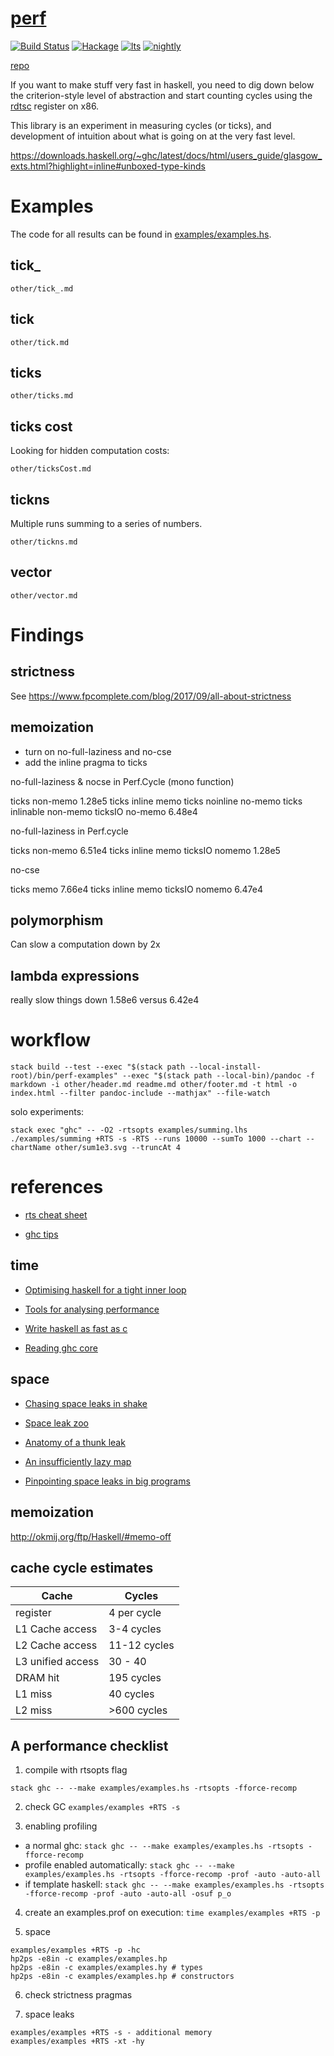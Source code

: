 [perf](https://tonyday567.github.io/perf/index.html)
===

[![Build Status](https://travis-ci.org/tonyday567/perf.svg)](https://travis-ci.org/tonyday567/perf) [![Hackage](https://img.shields.io/hackage/v/perf.svg)](https://hackage.haskell.org/package/perf) [![lts](https://www.stackage.org/package/perf/badge/lts)](http://stackage.org/lts/package/perf) [![nightly](https://www.stackage.org/package/perf/badge/nightly)](http://stackage.org/nightly/package/perf)

[repo](https://github.com/tonyday567/perf)

If you want to make stuff very fast in haskell, you need to dig down below the criterion-style level of abstraction and start counting cycles using the [rdtsc](https://en.wikipedia.org/wiki/Time_Stamp_Counter) register on x86.

This library is an experiment in measuring cycles (or ticks), and development of intuition about what is going on at the very fast level.

https://downloads.haskell.org/~ghc/latest/docs/html/users_guide/glasgow_exts.html?highlight=inline#unboxed-type-kinds




Examples
===

The code for all results can be found in [examples/examples.hs](examples/examples.hs).


tick_
---

```include
other/tick_.md
```

tick
---

```include
other/tick.md
```

ticks
---

```include
other/ticks.md
```

ticks cost
---

Looking for hidden computation costs:

```include
other/ticksCost.md
```

tickns
---

Multiple runs summing to a series of numbers.

```include
other/tickns.md
```

vector
---

```include
other/vector.md
```

Findings
===

strictness
---

See https://www.fpcomplete.com/blog/2017/09/all-about-strictness

memoization
---

- turn on no-full-laziness and no-cse
- add the inline pragma to ticks


no-full-laziness & nocse in Perf.Cycle (mono function)

ticks non-memo 1.28e5
ticks inline memo
ticks noinline no-memo
ticks inlinable non-memo
ticksIO no-memo 6.48e4

no-full-laziness in Perf.cycle

ticks non-memo 6.51e4
ticks inline memo
ticksIO nomemo 1.28e5

no-cse

ticks memo 7.66e4
ticks inline memo
ticksIO nomemo 6.47e4





polymorphism
---

Can slow a computation down by 2x

lambda expressions
---

really slow things down 1.58e6 versus 6.42e4

workflow
===

```
stack build --test --exec "$(stack path --local-install-root)/bin/perf-examples" --exec "$(stack path --local-bin)/pandoc -f markdown -i other/header.md readme.md other/footer.md -t html -o index.html --filter pandoc-include --mathjax" --file-watch
```

solo experiments:

```
stack exec "ghc" -- -O2 -rtsopts examples/summing.lhs
./examples/summing +RTS -s -RTS --runs 10000 --sumTo 1000 --chart --chartName other/sum1e3.svg --truncAt 4
```


references
===

- [rts cheat sheet](https://www.cheatography.com/nash/cheat-sheets/ghc-and-rts-options/)

- [ghc tips](http://ghc.readthedocs.io/en/8.0.2/sooner.html)


time
---

- [Optimising haskell for a tight inner loop](http://neilmitchell.blogspot.co.uk/2014/01/optimising-haskell-for-tight-inner-loop.html)

- [Tools for analysing performance](http://stackoverflow.com/questions/3276240/tools-for-analyzing-performance-of-a-haskell-program/3276557#3276557)

- [Write haskell as fast as c](https://donsbot.wordpress.com/2008/05/06/write-haskell-as-fast-as-c-exploiting-strictness-laziness-and-recursion/)

- [Reading ghc core](http://stackoverflow.com/questions/6121146/reading-ghc-core)

space
---

- [Chasing space leaks in shake](http://neilmitchell.blogspot.com.au/2013/02/chasing-space-leak-in-shake.html)

- [Space leak zoo](http://blog.ezyang.com/2011/05/space-leak-zoo/)

- [Anatomy of a thunk leak](http://blog.ezyang.com/2011/05/anatomy-of-a-thunk-leak/)

- [An insufficiently lazy map](http://blog.ezyang.com/2011/05/an-insufficiently-lazy-map/)

- [Pinpointing space leaks in big programs](http://blog.ezyang.com/2011/06/pinpointing-space-leaks-in-big-programs/)

memoization
---

http://okmij.org/ftp/Haskell/#memo-off


cache cycle estimates
---------------------

| Cache             | Cycles         |
|-------------------|----------------|
| register          | 4 per cycle    |
| L1 Cache access   | 3-4 cycles     |
| L2 Cache access   | 11-12 cycles   |
| L3 unified access | 30 - 40        |
| DRAM hit          | 195 cycles     |
| L1 miss           | 40 cycles      |
| L2 miss           | &gt;600 cycles |

A performance checklist
---

1. compile with rtsopts flag

```
stack ghc -- --make examples/examples.hs -rtsopts -fforce-recomp
```

2.  check GC `examples/examples +RTS -s`

3.  enabling profiling

  - a normal ghc: `stack ghc -- --make examples/examples.hs -rtsopts -fforce-recomp`
  - profile enabled automatically: `stack ghc -- --make examples/examples.hs -rtsopts -fforce-recomp -prof -auto -auto-all`
  - if template haskell: `stack ghc -- --make examples/examples.hs -rtsopts -fforce-recomp -prof -auto -auto-all -osuf p_o`

4.  create an examples.prof on execution: `time examples/examples +RTS -p`

5.  space

```
examples/examples +RTS -p -hc
hp2ps -e8in -c examples/examples.hp
hp2ps -e8in -c examples/examples.hy # types
hp2ps -e8in -c examples/examples.hp # constructors
```

6.  check strictness pragmas

7.  space leaks

```
examples/examples +RTS -s - additional memory
examples/examples +RTS -xt -hy
```
